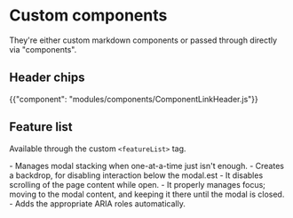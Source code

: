 # Custom components

<p class="description">They're either custom markdown components or passed through directly via "components".</p>

## Header chips

{{"component": "modules/components/ComponentLinkHeader.js"}}

## Feature list

Available through the custom `<featureList>` tag.

<featureList>
- Manages modal stacking when one-at-a-time just isn't enough.
- Creates a backdrop, for disabling interaction below the modal.est
- It disables scrolling of the page content while open.
- It properly manages focus; moving to the modal content, and keeping it there until the modal is closed.
- Adds the appropriate ARIA roles automatically.
</featureList>
